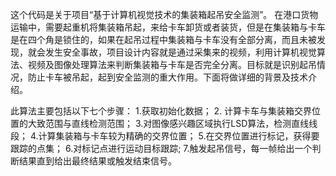 这个代码是关于项目“基于计算机视觉技术的集装箱起吊安全监测”。
在港口货物运输中，需要起重机将集装箱吊起，来给卡车卸货或者装货，但是在集装箱与卡车是在四个角是锁住的，如果在起吊过程中集装箱与卡车没有全部分离，而且未被发现，就会发生安全事故，项目设计内容就是通过采集来的视频，利用计算机视觉算法、视频及图像处理算法来判断集装箱与卡车是否完全分离。目标就是识别起吊情况，防止卡车被吊起，起到安全监测的重大作用。下面将做详细的背景及技术介绍。

此算法主要包括以下七个步骤：
1.获取初始化数据； 
2. 计算卡车与集装箱交界位置的大致范围与直线检测范围；
3.对图像感兴趣区域执行LSD算法，检测直线线段；
4.计算集装箱与卡车较为精确的交界位置；
5.在交界位置进行标记，获得要跟踪的点集；
6.对标记点进行运动目标跟踪;
7.触发起吊信号，每一帧给出一个判断结果直到给出最终结果或触发结束信号。
